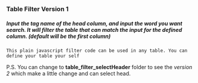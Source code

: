 ### Table Filter Version 1
##### Input the tag name of the head column, and input the word you want search. It will filter the table that can match the input for the defined column. (default will be the first column)

```
This plain javascript filter code can be used in any table. You can define your table your self
```
P.S. You can change to __table_filter_selectHeader__ folder to see the _version 2_ which make a little change and can select head.
